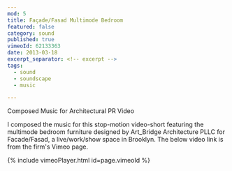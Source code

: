 ```yaml
---
mod: 5
title: Façade/Fasad Multimode Bedroom
featured: false
category: sound
published: true
vimeoId: 62133363
date: 2013-03-18
excerpt_separator: <!-- excerpt -->
tags:
  - sound
  - soundscape
  - music

---
```


Composed Music for Architectural PR Video
<!-- excerpt -->

I composed the music for this stop-motion video-short featuring the multimode bedroom furniture designed by Art_Bridge Architecture PLLC for Facade/Fasad, a live/work/show space in Brooklyn. The below video link is from the firm's Vimeo page.

{% include vimeoPlayer.html id=page.vimeoId %}
